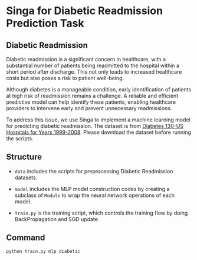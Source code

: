 <!--
    Licensed to the Apache Software Foundation (ASF) under one
    or more contributor license agreements.  See the NOTICE file
    distributed with this work for additional information
    regarding copyright ownership.  The ASF licenses this file
    to you under the Apache License, Version 2.0 (the
    "License"); you may not use this file except in compliance
    with the License.  You may obtain a copy of the License at

      http://www.apache.org/licenses/LICENSE-2.0

    Unless required by applicable law or agreed to in writing,
    software distributed under the License is distributed on an
    "AS IS" BASIS, WITHOUT WARRANTIES OR CONDITIONS OF ANY
    KIND, either express or implied.  See the License for the
    specific language governing permissions and limitations
    under the License.
-->

# Singa for Diabetic Readmission Prediction Task

## Diabetic Readmission

Diabetic readmission is a significant concern in healthcare, with a substantial number of patients being readmitted to the hospital within a short period after discharge. This not only leads to increased healthcare costs but also poses a risk to patient well-being.

Although diabetes is a manageable condition, early identification of patients at high risk of readmission remains a challenge. A reliable and efficient predictive model can help identify these patients, enabling healthcare providers to intervene early and prevent unnecessary readmissions.

To address this issue, we use Singa to implement a machine learning model for predicting diabetic readmission. The dataset is from [Diabetes 130-US Hospitals for Years 1999-2008](https://archive.ics.uci.edu/ml/datasets/diabetes+130-us+hospitals+for+years+1999-2008). Please download the dataset before running the scripts.


## Structure

* `data` includes the scripts for preprocessing Diabetic Readmission datasets.

* `model` includes the MLP model construction codes by creating
  a subclass of `Module` to wrap the neural network operations 
  of each model.

* `train.py` is the training script, which controls the training flow by
  doing BackPropagation and SGD update.

## Command
```bash
python train.py mlp diabetic
```
